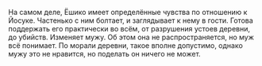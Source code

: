 На самом деле, Ёшико имеет определённые чувства по отношению к Йосуке. Частенько с ним болтает, и заглядывает к нему в гости. Готова поддержать его практически во всём, от разрушения устоев деревни, до убийств. Изменяет мужу. Об этом она не распространяется, но муж всё понимает. По морали деревни, такое вполне допустимо, однако мужу это не нравится, но поделать он ничего не может.